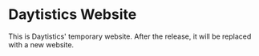 # Daytistics Website

This is Daytistics' temporary website. After the release, it will be replaced with a new website.
